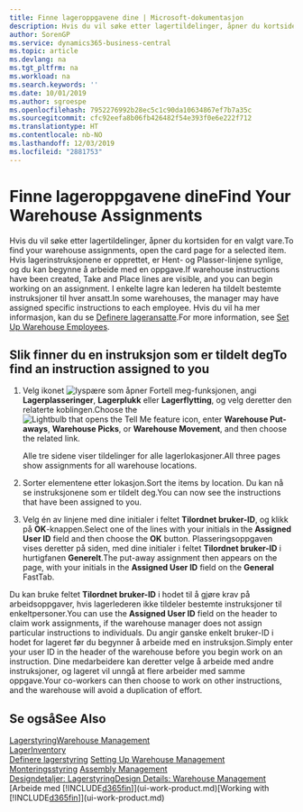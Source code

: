 ```yaml
---
title: Finne lageroppgavene dine | Microsoft-dokumentasjon
description: Hvis du vil søke etter lagertildelinger, åpner du kortsiden for en valgt vare. Hvis lagerinstruksjonene er opprettet, er Hent- og Plasser-linjene synlige, og du kan begynne å arbeide med en oppgave. I enkelte lagre kan lederen ha tildelt bestemte instruksjoner til hver ansatt.
author: SorenGP
ms.service: dynamics365-business-central
ms.topic: article
ms.devlang: na
ms.tgt_pltfrm: na
ms.workload: na
ms.search.keywords: ''
ms.date: 10/01/2019
ms.author: sgroespe
ms.openlocfilehash: 7952276992b28ec5c1c90da10634867ef7b7a35c
ms.sourcegitcommit: cfc92eefa8b06fb426482f54e393f0e6e222f712
ms.translationtype: HT
ms.contentlocale: nb-NO
ms.lasthandoff: 12/03/2019
ms.locfileid: "2881753"
---
```

# <a name="find-your-warehouse-assignments"></a><span data-ttu-id="5f38c-105">Finne lageroppgavene dine</span><span class="sxs-lookup"><span data-stu-id="5f38c-105">Find Your Warehouse Assignments</span></span>
<span data-ttu-id="5f38c-106">Hvis du vil søke etter lagertildelinger, åpner du kortsiden for en valgt vare.</span><span class="sxs-lookup"><span data-stu-id="5f38c-106">To find your warehouse assignments, open the card page for a selected item.</span></span> <span data-ttu-id="5f38c-107">Hvis lagerinstruksjonene er opprettet, er Hent- og Plasser-linjene synlige, og du kan begynne å arbeide med en oppgave.</span><span class="sxs-lookup"><span data-stu-id="5f38c-107">If warehouse instructions have been created, Take and Place lines are visible, and you can begin working on an assignment.</span></span> <span data-ttu-id="5f38c-108">I enkelte lagre kan lederen ha tildelt bestemte instruksjoner til hver ansatt.</span><span class="sxs-lookup"><span data-stu-id="5f38c-108">In some warehouses, the manager may have assigned specific instructions to each employee.</span></span> <span data-ttu-id="5f38c-109">Hvis du vil ha mer informasjon, kan du se [Definere lageransatte](warehouse-how-to-set-up-warehouse-employees.md).</span><span class="sxs-lookup"><span data-stu-id="5f38c-109">For more information, see [Set Up Warehouse Employees](warehouse-how-to-set-up-warehouse-employees.md).</span></span>

## <a name="to-find-an-instruction-assigned-to-you"></a><span data-ttu-id="5f38c-110">Slik finner du en instruksjon som er tildelt deg</span><span class="sxs-lookup"><span data-stu-id="5f38c-110">To find an instruction assigned to you</span></span>  
1.  <span data-ttu-id="5f38c-111">Velg ikonet ![lyspære som åpner Fortell meg-funksjonen](media/ui-search/search_small.png "Fortell hva du vil gjøre"), angi **Lagerplasseringer**, **Lagerplukk** eller **Lagerflytting**, og velg deretter den relaterte koblingen.</span><span class="sxs-lookup"><span data-stu-id="5f38c-111">Choose the ![Lightbulb that opens the Tell Me feature](media/ui-search/search_small.png "Tell me what you want to do") icon, enter **Warehouse Put-aways**, **Warehouse Picks**, or **Warehouse Movement**, and then choose the related link.</span></span>

    <span data-ttu-id="5f38c-112">Alle tre sidene viser tildelinger for alle lagerlokasjoner.</span><span class="sxs-lookup"><span data-stu-id="5f38c-112">All three pages show assignments for all warehouse locations.</span></span>  

2. <span data-ttu-id="5f38c-113">Sorter elementene etter lokasjon.</span><span class="sxs-lookup"><span data-stu-id="5f38c-113">Sort the items by location.</span></span> <span data-ttu-id="5f38c-114">Du kan nå se instruksjonene som er tildelt deg.</span><span class="sxs-lookup"><span data-stu-id="5f38c-114">You can now see the instructions that have been assigned to you.</span></span>  
3. <span data-ttu-id="5f38c-115">Velg én av linjene med dine initialer i feltet **Tilordnet bruker-ID**, og klikk på **OK**-knappen.</span><span class="sxs-lookup"><span data-stu-id="5f38c-115">Select one of the lines with your initials in the **Assigned User ID** field and then choose the **OK** button.</span></span> <span data-ttu-id="5f38c-116">Plasseringsoppgaven vises deretter på siden, med dine initialer i feltet **Tilordnet bruker-ID** i hurtigfanen **Generelt**.</span><span class="sxs-lookup"><span data-stu-id="5f38c-116">The put-away assignment then appears on the page, with your initials in the **Assigned User ID** field on the **General** FastTab.</span></span>  

<span data-ttu-id="5f38c-117">Du kan bruke feltet **Tilordnet bruker-ID** i hodet til å gjøre krav på arbeidsoppgaver, hvis lagerlederen ikke tildeler bestemte instruksjoner til enkeltpersoner.</span><span class="sxs-lookup"><span data-stu-id="5f38c-117">You can use the **Assigned User ID** field on the header to claim work assignments, if the warehouse manager does not assign particular instructions to individuals.</span></span> <span data-ttu-id="5f38c-118">Du angir ganske enkelt bruker-ID i hodet for lageret før du begynner å arbeide med en instruksjon.</span><span class="sxs-lookup"><span data-stu-id="5f38c-118">Simply enter your user ID in the header of the warehouse before you begin work on an instruction.</span></span> <span data-ttu-id="5f38c-119">Dine medarbeidere kan deretter velge å arbeide med andre instruksjoner, og lageret vil unngå at flere arbeider med samme oppgave.</span><span class="sxs-lookup"><span data-stu-id="5f38c-119">Your co-workers can then choose to work on other instructions, and the warehouse will avoid a duplication of effort.</span></span>  

## <a name="see-also"></a><span data-ttu-id="5f38c-120">Se også</span><span class="sxs-lookup"><span data-stu-id="5f38c-120">See Also</span></span>  
[<span data-ttu-id="5f38c-121">Lagerstyring</span><span class="sxs-lookup"><span data-stu-id="5f38c-121">Warehouse Management</span></span>](warehouse-manage-warehouse.md)  
[<span data-ttu-id="5f38c-122">Lager</span><span class="sxs-lookup"><span data-stu-id="5f38c-122">Inventory</span></span>](inventory-manage-inventory.md)  
<span data-ttu-id="5f38c-123">[Definere lagerstyring](warehouse-setup-warehouse.md)   </span><span class="sxs-lookup"><span data-stu-id="5f38c-123">[Setting Up Warehouse Management](warehouse-setup-warehouse.md)   </span></span>  
<span data-ttu-id="5f38c-124">[Monteringsstyring](assembly-assemble-items.md)  </span><span class="sxs-lookup"><span data-stu-id="5f38c-124">[Assembly Management](assembly-assemble-items.md)  </span></span>  
[<span data-ttu-id="5f38c-125">Designdetaljer: Lagerstyring</span><span class="sxs-lookup"><span data-stu-id="5f38c-125">Design Details: Warehouse Management</span></span>](design-details-warehouse-management.md)  
<span data-ttu-id="5f38c-126">[Arbeide med [!INCLUDE[d365fin](includes/d365fin_md.md)]](ui-work-product.md)</span><span class="sxs-lookup"><span data-stu-id="5f38c-126">[Working with [!INCLUDE[d365fin](includes/d365fin_md.md)]](ui-work-product.md)</span></span> 
